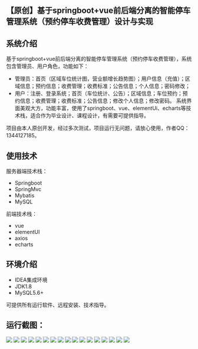 ## 【原创】基于springboot+vue前后端分离的智能停车管理系统（预约停车收费管理）设计与实现

## 系统介绍

基于springboot+vue前后端分离的智能停车管理系统（预约停车收费管理），系统包含管理员、用户角色，功能如下：
- 管理员：首页（区域车位统计图，营业额增长趋势图）；用户信息（充值）；区域信息；预约信息；收费管理；收费标准；公告信息；个人信息；密码修改；
- 用户：注册、登录系统；首页（车位统计、公告）；区域信息；车位预约；预约信息；收费管理；收费标准；公告信息；修改个人信息；修改密码。
系统界面美观大方，功能丰富，使用了springboot、vue、elementUi、echarts等技术栈，适合作为毕业设计、课程设计，有需要可提供指导。

项目由本人原创开发，经过多次测试，项目运行无问题，请放心使用，作者QQ：1344127185。

## 使用技术

服务器端技术栈：

- Springboot
- SpringMvc
- Mybatis
- MySQL

前端技术栈：

- vue
- elementUI
- axios
- echarts

## 环境介绍

- IDEA集成环境
- JDK1.8
- MySQL5.6+

可提供所有运行软件、远程安装、技术指导。

## 运行截图：
![](https://github.com/itcoderyhl/parking/blob/main/images/1.jpg)
![](https://github.com/itcoderyhl/parking/blob/main/images/2.jpg)
![](https://github.com/itcoderyhl/parking/blob/main/images/3.jpg)
![](https://github.com/itcoderyhl/parking/blob/main/images/4.jpg)
![](https://github.com/itcoderyhl/parking/blob/main/images/5.jpg)
![](https://github.com/itcoderyhl/parking/blob/main/images/6.jpg)
![](https://github.com/itcoderyhl/parking/blob/main/images/7.jpg)
![](https://github.com/itcoderyhl/parking/blob/main/images/8.jpg)
![](https://github.com/itcoderyhl/parking/blob/main/images/9.jpg)
![](https://github.com/itcoderyhl/parking/blob/main/images/10.jpg)
![](https://github.com/itcoderyhl/parking/blob/main/images/11.jpg)
![](https://github.com/itcoderyhl/parking/blob/main/images/12.jpg)
![](https://github.com/itcoderyhl/parking/blob/main/images/13.jpg)
![](https://github.com/itcoderyhl/parking/blob/main/images/14.jpg)
![](https://github.com/itcoderyhl/parking/blob/main/images/15.jpg)
![](https://github.com/itcoderyhl/parking/blob/main/images/16.jpg)
![](https://github.com/itcoderyhl/parking/blob/main/images/17.jpg)
